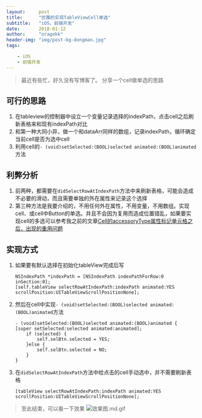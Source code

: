 ```yaml
---
layout:     post
title:      "优雅的实现TableViewCell单选"
subtitle:   "iOS，前端开发"
date:       2018-01-12
author:     "oragekk"
header-img: "img/post-bg-dongman.jpg"
tags:

    - iOS
    - 前端开发
---
```


> 最近有些忙，好久没有写博客了。
> 分享一个cell做单选的思路
>

## 可行的思路
1. 在tableview的控制器中设立一个变量记录选择的indexPath，点击cell之后刷新表格来和现有indexPath对比
2. 和第一种大同小异，做一个和dataArr同样的数组，记录indexPath，循环确定当前cell是否为选中cell
3. 利用cell的``- (void)setSelected:(BOOL)selected animated:(BOOL)animated``方法

## 利弊分析
1. 前两种，都需要在``didSelectRowAtIndexPath``方法中来刷新表格，可能会造成不必要的滑动，而且需要单独的外在属性来记录这个选择
2. 第三种方法是我要介绍的，不用任何外在属性，不用变量，不用数组。实现cell、或cell中Button的单选。并且不会因为复用而造成位置错乱，如果要实现cell的多选可以参考我之前的文章[Cell的accessoryType属性标记单元格之后，出现的重用问题](http://oragekk.me/02-13-2017/cell%E5%A4%8D%E7%94%A8-accessoryType%E8%A7%A3%E5%86%B3%E5%8A%9E%E6%B3%95.html)

## 实现方式
1. 如果要有默认选择在初始化tableView完成后写
	
	```objc
	NSIndexPath *indexPath = [NSIndexPath indexPathForRow:0 inSection:0];
	[self.tableView selectRowAtIndexPath:indexPath animated:YES scrollPosition:UITableViewScrollPositionNone];
	```
2. 然后在cell中实现``- (void)setSelected:(BOOL)selected animated:(BOOL)animated``方法

	```objc
	- (void)setSelected:(BOOL)selected animated:(BOOL)animated {
    [super setSelected:selected animated:animated];
    	if (selected) {
        	self.selBtn.selected = YES;
    	}else {
        	self.selBtn.selected = NO;
    	}
	}
	```
3. 在``didSelectRowAtIndexPath``方法中给点击的cell手动选中，并不需要刷新表格
	
	```objc
	[tableView selectRowAtIndexPath:indexPath animated:YES scrollPosition:UITableViewScrollPositionNone];
	```
	
> 至此结束，可以看一下效果
> ![效果图.md.gif](https://storage4.cuntuku.com/2018/01/13/dvITJ.gif)